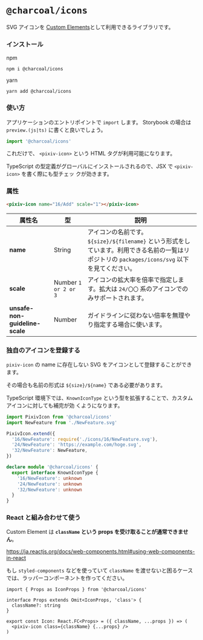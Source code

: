# `@charcoal/icons`

SVG アイコンを [Custom Elements](https://developer.mozilla.org/ja/docs/Web/Web_Components/Using_custom_elements)として利用できるライブラリです。

### インストール

npm

```
npm i @charcoal/icons
```

yarn

```
yarn add @charcoal/icons
```

### 使い方

アプリケーションのエントリポイントで `import` します。 Storybook の場合は `preview.(js|ts)` に書くと良いでしょう。

```ts
import '@charcoal/icons'
```

これだけで、 `<pixiv-icon>` という HTML タグが利用可能になります。

TypeScript の型定義がグローバルにインストールされるので、JSX で `<pixiv-icon>` を書く際にも型チェッ
クが効きます。

### 属性

```html
<pixiv-icon name="16/Add" scale="1"></pixiv-icon>
```

| 属性名                         | 型                   | 説明                                                                                                                                           |
| ------------------------------ | -------------------- | ---------------------------------------------------------------------------------------------------------------------------------------------- |
| **name**                       | String               | アイコンの名前です。`${size}/${filename}` という形式をしています。利用できる名前の一覧はリポジトリの `packages/icons/svg` 以下を見てください。 |
| **scale**                      | Number `1 or 2 or 3` | アイコンの拡大率を倍率で指定します。拡大は `24/〇〇` 系のアイコンでのみサポートされます。                                                      |
| **unsafe-non-guideline-scale** | Number               | ガイドラインに従わない倍率を無理やり指定する場合に使います。                                                                                   |

### 独自のアイコンを登録する

`pixiv-icon` の name に存在しない SVG をアイコンとして登録することができます。

その場合も名前の形式は `${size}/${name}` である必要があります。

TypeScript 環境下では、`KnownIconType` という型を拡張することで、カスタムアイコンに対しても補完が効
くようになります。

```ts
import PixivIcon from '@charcoal/icons'
import NewFeature from './NewFeature.svg'

PixivIcon.extend({
  '16/NewFeature': require('./icons/16/NewFeature.svg'),
  '24/NewFeature': 'https://example.com/hoge.svg',
  '32/NewFeature': NewFeature,
})

declare module '@charcoal/icons' {
  export interface KnownIconType {
    '16/NewFeature': unknown
    '24/NewFeature': unknown
    '32/NewFeature': unknown
  }
}
```

### React と組み合わせて使う

Custom Element は **`className` という props を受け取ることが通常できません**。

https://ja.reactjs.org/docs/web-components.html#using-web-components-in-react

もし `styled-components` などを使っていて `className` を渡せないと困るケースでは、ラッパーコンポーネントを作ってください。

```tsx
import { Props as IconProps } from '@charcoal/icons'

interface Props extends Omit<IconProps, 'class'> {
  className?: string
}

export const Icon: React.FC<Props> = ({ className, ...props }) => (
  <pixiv-icon class={className} {...props} />
)
```
